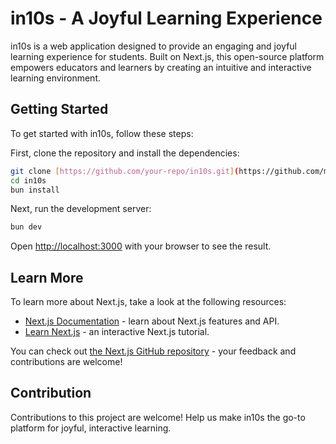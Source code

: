 # in10s - A Joyful Learning Experience

in10s is a web application designed to provide an engaging and joyful learning experience for students. Built on Next.js, this open-source platform empowers educators and learners by creating an intuitive and interactive learning environment.

## Getting Started

To get started with in10s, follow these steps:

First, clone the repository and install the dependencies:

```bash
git clone [https://github.com/your-repo/in10s.git](https://github.com/maskho/in10s.git)
cd in10s
bun install
```

Next, run the development server:

```bash
bun dev
```

Open [http://localhost:3000](http://localhost:3000) with your browser to see the result.

## Learn More

To learn more about Next.js, take a look at the following resources:

- [Next.js Documentation](https://nextjs.org/docs) - learn about Next.js features and API.
- [Learn Next.js](https://nextjs.org/learn) - an interactive Next.js tutorial.

You can check out [the Next.js GitHub repository](https://github.com/vercel/next.js) - your feedback and contributions are welcome!

## Contribution

Contributions to this project are welcome! Help us make in10s the go-to platform for joyful, interactive learning.
